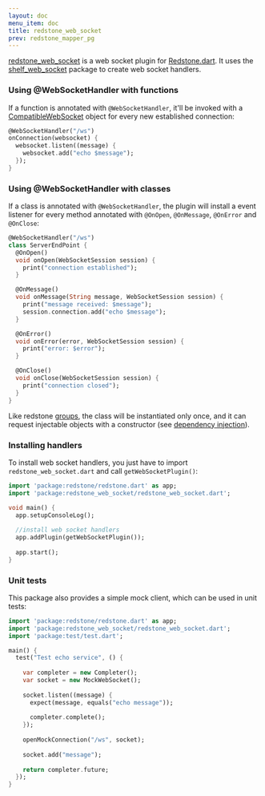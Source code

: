 ```yaml
---
layout: doc
menu_item: doc
title: redstone_web_socket
prev: redstone_mapper_pg
---
```

[redstone_web_socket](http://pub.dartlang.org/packages/redstone_web_socket) is a web socket plugin for [Redstone.dart](http://redstonedart.org). It uses the 
[shelf_web_socket](http://pub.dartlang.org/packages/shelf_web_socket) package to create web socket handlers.

### Using @WebSocketHandler with functions

If a function is annotated with `@WebSocketHandler`, it'll be invoked with a [CompatibleWebSocket](https://api.dartlang.org/apidocs/channels/be/dartdoc-viewer/http_parser/http_parser.CompatibleWebSocket) object for
every new established connection:

```dart
@WebSocketHandler("/ws")
onConnection(websocket) {
  websocket.listen((message) {
    websocket.add("echo $message");
  });
}
```

### Using @WebSocketHandler with classes

If a class is annotated with `@WebSocketHandler`, the plugin will install a event listener for every method annotated 
with `@OnOpen`, `@OnMessage`, `@OnError` and `@OnClose`:

```dart
@WebSocketHandler("/ws")
class ServerEndPoint {
  @OnOpen()
  void onOpen(WebSocketSession session) {
    print("connection established");
  }

  @OnMessage()
  void onMessage(String message, WebSocketSession session) {
    print("message received: $message");
    session.connection.add("echo $message");
  }

  @OnError()
  void onError(error, WebSocketSession session) {
    print("error: $error");
  }

  @OnClose()
  void onClose(WebSocketSession session) {
    print("connection closed");
  }
}
```

Like redstone [groups](http://redstonedart.org/doc/Groups.html), the class will be instantiated only once, and it
can request injectable objects with a constructor (see [dependency injection](http://redstonedart.org/doc/Dependency-Injection.html)).

### Installing handlers

To install web socket handlers, you just have to import `redstone_web_socket.dart` and call `getWebSocketPlugin()`:

```dart
import 'package:redstone/redstone.dart' as app;
import 'package:redstone_web_socket/redstone_web_socket.dart';

void main() {
  app.setupConsoleLog();
  
  //install web socket handlers
  app.addPlugin(getWebSocketPlugin());
  
  app.start();
}
```

### Unit tests

This package also provides a simple mock client, which can be used in unit tests:

```dart
import 'package:redstone/redstone.dart' as app;
import 'package:redstone_web_socket/redstone_web_socket.dart';
import 'package:test/test.dart';

main() {
  test("Test echo service", () {
  
    var completer = new Completer();
    var socket = new MockWebSocket();
    
    socket.listen((message) {
      expect(message, equals("echo message"));
      
      completer.complete();
    });
    
    openMockConnection("/ws", socket);
    
    socket.add("message");
    
    return completer.future;
  });
}
```
